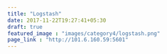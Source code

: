 ```yaml
---
title: "Logstash"
date: 2017-11-22T19:27:41+05:30
draft: true
featured_image : "images/category4/logstash.png"
page_link : "http://101.6.160.59:5601"
---
```


